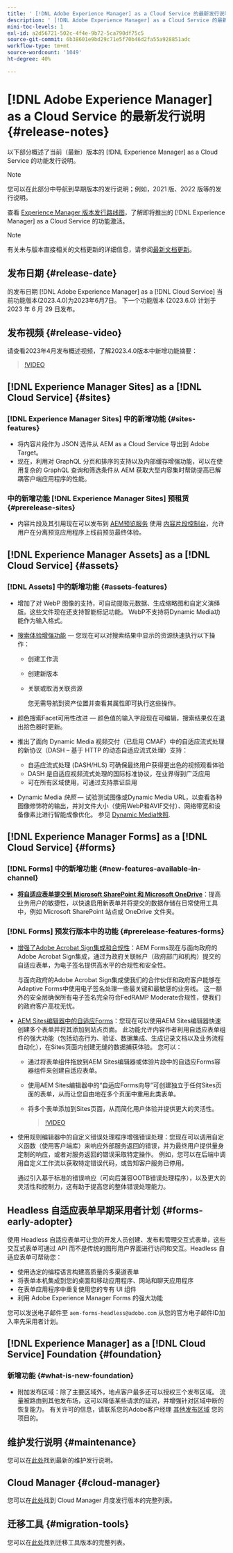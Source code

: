 ```yaml
---
title: ' [!DNL Adobe Experience Manager] as a Cloud Service 的最新发行说明。'
description: ' [!DNL Adobe Experience Manager] as a Cloud Service 的最新发行说明。'
mini-toc-levels: 1
exl-id: a2d56721-502c-4f4e-9b72-5ca790df75c5
source-git-commit: 6b38601e9bd29c71e5f70b46d2fa55a928851adc
workflow-type: tm+mt
source-wordcount: '1049'
ht-degree: 40%

---
```


# [!DNL Adobe Experience Manager] as a Cloud Service 的最新发行说明 {#release-notes}

以下部分概述了当前（最新）版本的 [!DNL Experience Manager] as a Cloud Service 的功能发行说明。

>[!NOTE]
>
>您可以在此部分中导航到早期版本的发行说明；例如，2021 版、2022 版等的发行说明。
>
>查看 [Experience Manager 版本发行路线图](https://experienceleague.adobe.com/docs/experience-manager-release-information/aem-release-updates/update-releases-roadmap.html)，了解即将推出的 [!DNL Experience Manager] as a Cloud Service 的功能激活。

>[!NOTE]
>
>有关未与版本直接相关的文档更新的详细信息，请参阅[最新文档更新](https://experienceleague.adobe.com/docs/experience-manager-release-information/aem-release-updates/doc-updates/documentation-updates.html)。

## 发布日期 {#release-date}

的发布日期 [!DNL Adobe Experience Manager] as a [!DNL Cloud Service] 当前功能版本(2023.4.0)为2023年6月7日。 下一个功能版本 (2023.6.0) 计划于 2023 年 6 月 29 日发布。

## 发布视频 {#release-video}

请查看2023年4月发布概述视频，了解2023.4.0版本中新增功能摘要：

>[!VIDEO](https://video.tv.adobe.com/v/3418681/?quality=12)

## [!DNL Experience Manager Sites] as a [!DNL Cloud Service] {#sites}

### [!DNL Experience Manager Sites] 中的新增功能 {#sites-features}

* 将内容片段作为 JSON 选件从 AEM as a Cloud Service 导出到 Adobe Target。
* 现在，利用对 GraphQL 分页和排序的支持以及内部缓存增强功能，可以在使用复杂的 GraphQL 查询和筛选条件从 AEM 获取大型内容集时帮助提高已解耦客户端应用程序的性能。

### 中的新增功能 [!DNL Experience Manager Sites] 预租赁 {#prerelease-sites}

* 内容片段及其引用现在可以发布到 [AEM预览服务](https://experienceleague.adobe.com/docs/experience-manager-cloud-service/content/implementing/using-cloud-manager/manage-environments.html?lang=en#access-preview-service) 使用 [内容片段控制台](https://experienceleague.adobe.com/docs/experience-manager-cloud-service/content/sites/administering/content-fragments/content-fragments-console.html?lang=en)，允许用户在分离预览应用程序上线前预览最终体验。

## [!DNL Experience Manager Assets] as a [!DNL Cloud Service] {#assets}

### [!DNL Assets] 中的新增功能 {#assets-features}

* 增加了对 WebP 图像的支持，可自动提取元数据、生成缩略图和自定义演绎版。这些文件现在还支持智能标记功能。 WebP不支持将Dynamic Media功能作为输入格式。

* [搜索体验增强功能](/help/assets/search-assets.md#aftersearch)  — 您现在可以对搜索结果中显示的资源快速执行以下操作：

   * 创建工作流
   * 创建新版本
   * 关联或取消关联资源

      您无需导航到资产位置并查看其属性即可执行这些操作。

* 颜色搜索Facet可用性改进 — 颜色值的输入字段现在可编辑，搜索结果仅在退出拾色器时更新。

* 推出了面向 Dynamic Media 视频交付（已启用 CMAF）中的自适应流式处理的新协议（DASH – 基于 HTTP 的动态自适应流式处理）支持：
   * 自适应流式处理 (DASH/HLS) 可确保最终用户获得更出色的视频观看体验
   * DASH 是自适应视频流式处理的国际标准协议，在业界得到广泛应用
   * 可在所有区域使用，可通过支持票证启用

* Dynamic Media _快照_  — 试验测试图像或Dynamic Media URL，以查看各种图像修饰符的输出，并对文件大小（使用WebP和AVIF交付）、网络带宽和设备像素比进行智能成像优化。 参见 [Dynamic Media快照](https://experienceleague.adobe.com/docs/experience-manager-learn/assets/dynamic-media/images/dynamic-media-snapshot.html).

## [!DNL Experience Manager Forms] as a [!DNL Cloud Service] {#forms}

### [!DNL Forms] 中的新增功能 {#new-features-available-in-channel}

* **[将自适应表单提交到 Microsoft SharePoint 和 Microsoft OneDrive](/help/forms/configuring-submit-actions.md)**：提高业务用户的敏捷性，以快速启用新表单并将提交的数据存储在日常使用工具中，例如 Microsoft SharePoint 站点或 OneDrive 文件夹。

### [!DNL Forms] 预发行版本中的功能 {#prerelease-features-forms}

* [增强了Adobe Acrobat Sign集成和合规性](/help/forms/adobe-sign-integration-adaptive-forms.md)：AEM Forms现在与面向政府的Adobe Acrobat Sign集成，通过为政府关联帐户（政府部门和机构）提交的自适应表单，为电子签名提供高水平的合规性和安全性。

   与面向政府的Adobe Acrobat Sign集成使我们的合作伙伴和政府客户能够在Adaptive Forms中使用电子签名处理一些最关键和最敏感的业务线。 这一额外的安全层确保所有电子签名完全符合FedRAMP Moderate合规性，使我们的政府客户高枕无忧。

* [AEM Sites编辑器中的自适应Forms](/help/forms/create-or-add-an-adaptive-form-to-aem-sites-page.md)：您现在可以使用AEM Sites编辑器快速创建多个表单并将其添加到站点页面。 此功能允许内容作者利用自适应表单组件的强大功能（包括动态行为、验证、数据集成、生成记录文档以及业务流程自动化），在Sites页面内创建无缝的数据捕获体验。 您可以：

   * 通过将表单组件拖放到AEM Sites编辑器或体验片段中的自适应Forms容器组件来创建自适应表单。
   * 使用AEM Sites编辑器中的“自适应Forms向导”可创建独立于任何Sites页面的表单，从而让您自由地在多个页面中重用此类表单。
   * 将多个表单添加到Sites页面，从而简化用户体验并提供更大的灵活性。

      >[!VIDEO](https://video.tv.adobe.com/v/3419284?quality=12&learn=on)

* 使用规则编辑器中的自定义错误处理程序增强错误处理：您现在可以调用自定义函数（使用客户端库）来响应外部服务返回的错误，并为最终用户提供量身定制的响应，或者对服务返回的错误采取特定操作。 例如，您可以在后端中调用自定义工作流以获取特定错误代码，或告知客户服务已停用。

   通过引入基于标准的错误响应（可向后兼容OOTB错误处理程序），以及更大的灵活性和控制力，这有助于提高您的整体错误处理能力。

## Headless 自适应表单早期采用者计划 {#forms-early-adopter}

使用 Headless 自适应表单可让您的开发人员创建、发布和管理交互式表单，这些交互式表单可通过 API 而不是传统的图形用户界面进行访问和交互。Headless 自适应表单可帮助您：

* 使用选定的编程语言构建高质量的多渠道表单
* 将表单本机集成到您的桌面和移动应用程序、网站和聊天应用程序
* 在表单应用程序中重复使用您的专有 UI 组件
* 利用 Adobe Experience Manager Forms 的强大功能

您可以发送电子邮件至 `aem-forms-headless@adobe.com` 从您的官方电子邮件ID加入率先采用者计划。

## [!DNL Experience Manager] as a [!DNL Cloud Service] Foundation {#foundation}

### 新增功能 {#what-is-new-foundation}

* 附加发布区域：除了主要区域外，地点客户最多还可以授权三个发布区域。 流量被路由到其他发布场，这可以降低某些请求的延迟，并增强针对区域中断的恢复能力。 有关许可的信息，请联系您的Adobe客户经理 [其他发布区域](/help/operations/additional-publish-regions.md) 您的项目的。

## 维护发行说明 {#maintenance}

您可以在[此处](/help/release-notes/maintenance/latest.md)找到最新的维护发行说明。

## Cloud Manager {#cloud-manager}

您可以在[此处](/help/implementing/cloud-manager/release-notes/current.md)找到 Cloud Manager 月度发行版本的完整列表。

## 迁移工具 {#migration-tools}

您可以在[此处](/help/journey-migration/release-notes/release-notes-migration-tools-current.md)找到迁移工具版本的完整列表。
